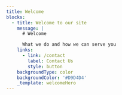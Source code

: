 ```yaml
---
title: Welcome
blocks:
  - title: Welcome to our site
    message: |
      # Welcome

      What we do and how we can serve you
    links:
      - link: /contact
        label: Contact Us
        style: button
    backgroundType: color
    backgroundColor: '#D9D4D4'
    _template: welcomeHero
---
```


